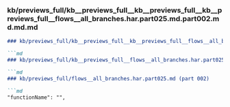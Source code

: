 ### kb/previews_full/kb__previews_full__kb__previews_full__kb__previews_full__flows__all_branches.har.part025.md.part002.md.md.md

```md
### kb/previews_full/kb__previews_full__kb__previews_full__flows__all_branches.har.part025.md.part002.md.md

```md
### kb/previews_full/kb__previews_full__flows__all_branches.har.part025.md.part002.md

```md
### kb/previews_full/flows__all_branches.har.part025.md (part 002)

```md
"functionName": "",
                          
```

```

```

```

```
